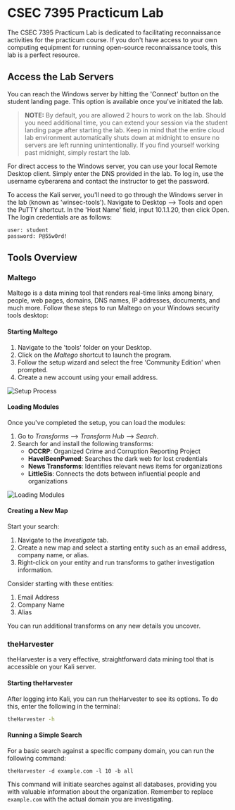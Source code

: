 # CSEC 7395 Practicum Lab
The CSEC 7395 Practicum Lab is dedicated to facilitating reconnaissance activities for the practicum course. If you don't have access to your own computing equipment for running open-source reconnaissance tools, this lab is a perfect resource.

## Access the Lab Servers
You can reach the Windows server by hitting the 'Connect' button on the student landing page. This option is available once you've initiated the lab.

> **NOTE:** By default, you are allowed 2 hours to work on the lab. Should you need additional time, you can extend your session via the student landing page after starting the lab. Keep in mind that the entire cloud lab environment automatically shuts down at midnight to ensure no servers are left running unintentionally. If you find yourself working past midnight, simply restart the lab.

For direct access to the Windows server, you can use your local Remote Desktop client. Simply enter the DNS provided in the lab. To log in, use the username cyberarena and contact the instructor to get the password.

To access the Kali server, you'll need to go through the Windows server in the lab (known as 'winsec-tools'). Navigate to Desktop --> Tools and open the PuTTY shortcut. In the 'Host Name' field, input 10.1.1.20, then click Open. The login credentials are as follows: 
```
user: student
password: P@55w0rd!
```

## Tools Overview
### Maltego
Maltego is a data mining tool that renders real-time links among binary, people, web pages, domains, DNS names, IP addresses, documents, and much more. Follow these steps to run Maltego on your Windows security tools desktop:

#### Starting Maltego

1. Navigate to the 'tools' folder on your Desktop.
2. Click on the _Maltego_ shortcut to launch the program.
3. Follow the setup wizard and select the free 'Community Edition' when prompted.
4. Create a new account using your email address.

![Setup Process](https://github.com/emerginganalytics/cyberarena/assets/50633591/ff737e75-9b00-4c25-87e7-deff86f64344)

#### Loading Modules

Once you've completed the setup, you can load the modules:

1. Go to _Transforms_ --> _Transform Hub_ --> _Search_.
2. Search for and install the following transforms:
   - **OCCRP**: Organized Crime and Corruption Reporting Project
   - **HaveIBeenPwned**: Searches the dark web for lost credentials
   - **News Transforms**: Identifies relevant news items for organizations
   - **LittleSis**: Connects the dots between influential people and organizations

![Loading Modules](https://github.com/emerginganalytics/cyberarena/assets/50633591/e6151376-348f-451b-8fad-493e3c83d1bc)

#### Creating a New Map

Start your search:

1. Navigate to the _Investigate_ tab.
2. Create a new map and select a starting entity such as an email address, company name, or alias.
3. Right-click on your entity and run transforms to gather investigation information.

Consider starting with these entities:

1. Email Address
2. Company Name
3. Alias

You can run additional transforms on any new details you uncover.

### theHarvester
theHarvester is a very effective, straightforward data mining tool that is accessible on your Kali server. 

#### Starting theHarvester

After logging into Kali, you can run theHarvester to see its options. To do this, enter the following in the terminal:

```bash
theHarvester -h
```

#### Running a Simple Search
For a basic search against a specific company domain, you can run the following command:
```
theHarvester -d example.com -l 10 -b all
```
This command will initiate searches against all databases, providing you with valuable information about the organization. Remember to replace `example.com` with the actual domain you are investigating.
